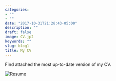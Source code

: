 ```yaml
---
categories:
- ""
- ""
date: "2017-10-31T21:28:43-05:00"
description: ""
draft: false
image: CV.jp2
keywords: ""
slug: blog1
title: My CV
---
```


Find attached the most up-to-date version of my CV. 

![Resume](/img/CV.jpg2)